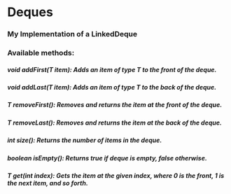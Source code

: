 # Deques
### My Implementation of a LinkedDeque

### Available methods: 

##### void addFirst(T item):	Adds an item of type T to the front of the deque.

##### void addLast(T item):	Adds an item of type T to the back of the deque.
##### T removeFirst():	Removes and returns the item at the front of the deque.
##### T removeLast():	Removes and returns the item at the back of the deque.
##### int size():	Returns the number of items in the deque.
##### boolean isEmpty():	Returns true if deque is empty, false otherwise.
##### T get(int index):	Gets the item at the given index, where 0 is the front, 1 is the next item, and so forth.
